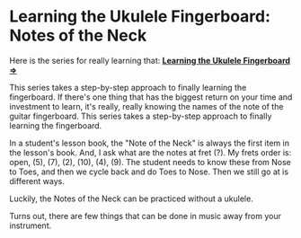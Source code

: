 # Learning the Ukulele Fingerboard: Notes of the Neck

Here is the series for really learning that: [**Learning the Ukulele Fingerboard ⇒**](https://learningukulele.com/series/code/UL07)

This series takes a step-by-step approach to finally learning the fingerboard. If there's one thing that has the biggest return on your time and investment to learn, it's really, really knowing the names of the note of the guitar fingerboard. This series takes a step-by-step approach to finally learning the fingerboard.

In a student's lesson book, the "Note of the Neck" is always the first item in the lesson's book. And, I ask what are the notes at fret (?). My frets order is: open, (5), (7), (2), (10), (4), (9). The student needs to know these from Nose to Toes, and then we cycle back and do Toes to Nose. Then we still go at is different ways.

Luckily, the Notes of the Neck can be practiced without a ukulele.

Turns out, there are few things that can be done in music away from your instrument.